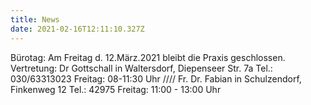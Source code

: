 ```yaml
---
title: News
date: 2021-02-16T12:11:10.327Z
---
```

Bürotag: Am Freitag d. 12.März.2021 bleibt die Praxis geschlossen.
Vertretung: Dr Gottschall in Waltersdorf, Diepenseer Str. 7a Tel.: 030/63313023 Freitag: 08-11:30 Uhr ////
Fr. Dr. Fabian in Schulzendorf, Finkenweg 12 Tel.: 42975 Freitag: 11:00 - 13:00 Uhr
